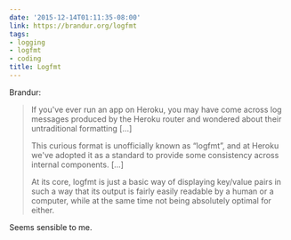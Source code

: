 ```yaml
---
date: '2015-12-14T01:11:35-08:00'
link: https://brandur.org/logfmt
tags:
- logging
- logfmt
- coding
title: Logfmt
---
```


Brandur:

>If you've ever run an app on Heroku, you may have come across log messages produced by the Heroku router and wondered about their untraditional formatting [...]
>
>This curious format is unofficially known as “logfmt”, and at Heroku we've adopted it as a standard to provide some consistency across internal components. [...]
>
>At its core, logfmt is just a basic way of displaying key/value pairs in such a way that its output is fairly easily readable by a human or a computer, while at the same time not being absolutely optimal for either.

Seems sensible to me.
